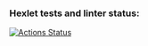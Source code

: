 ### Hexlet tests and linter status:
[![Actions Status](https://github.com/Gipret/frontend-project-lvl1/workflows/hexlet-check/badge.svg)](https://github.com/Gipret/frontend-project-lvl1/actions)